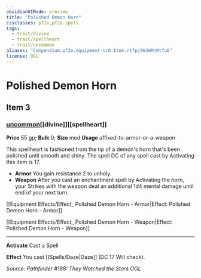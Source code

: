 ```yaml
---
obsidianUIMode: preview
title: "Polished Demon Horn"
cssclasses: pf2e,pf2e-spell
tags:
  - trait/divine
  - trait/spellheart
  - trait/uncommon
aliases: "Compendium.pf2e.equipment-srd.Item.rtfpj9WJHMnMtfuG"
license: OGL
---
```

# Polished Demon Horn
## Item 3
### [uncommon](uncommon "Uncommon Rarity Trait")[[divine]][[spellheart]]


**Price** 55 gp; 
**Bulk** 0; **Size** med
**Usage** affixed-to-armor-or-a-weapon

This spellheart is fashioned from the tip of a demon's horn that's been polished until smooth and shiny. The spell DC of any spell cast by Activating this item is 17.

*   **Armor** You gain resistance 2 to unholy.
*   **Weapon** After you cast an enchantment spell by Activating the _horn_, your Strikes with the weapon deal an additional 1d4 mental damage until end of your next turn.

[[Equipment Effects/Effect_ Polished Demon Horn - Armor|Effect: Polished Demon Horn - Armor]]

[[Equipment Effects/Effect_ Polished Demon Horn - Weapon|Effect: Polished Demon Horn - Weapon]]

* * *

**Activate** Cast a Spell

**Effect** You cast [[Spells/Daze|Daze]] (DC 17 Will check).

*Source: Pathfinder #188: They Watched the Stars*
*OGL*